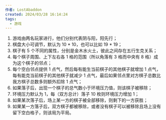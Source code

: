 ```yaml
---
作者: LostAbaddon
created: 2024/03/28 16:14:24
tags:
  - 游戏
---
```


1. 游戏由两名玩家进行，他们分别代表阴与阳，阳先行；
2. 棋盘大小可调节，默认为 10 * 10，也可以比如 19 * 19；
3. 棋子有 5 个不同的属性，分别是金木水火土，彼此之间存在五行生克关系；
4. 每个棋子周围、上下左右各 1 格的范围（所以角落有 3 格而中央有 8 格）成为这个棋子的邻点；
5. 每个空白邻点提供 1 点气，然后每有能生当前棋子的其他棋子就增加 1 点气，每有能克当前棋子的其他棋子就减少 1 点气，最后如果邻点里对方棋子总数比我方棋子总数多则额外扣除 1 点气；
6. 如果落子后，出现一个棋子的总气数小于环境压力值，则该棋子被移除；
7. 环境压力默认为 1，每（双方总计）落子 10 枚则环境压力增加 1；
8. 如果某次落子后，场上某一方的棋子被全部移除，则剩下的一方获胜；
9. 如果某一方落子后，双方棋子都被移除，或者没有棋子可以被移除且场上没有留下空白格子，则该局为平局。